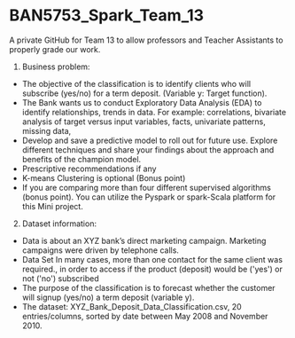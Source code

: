 # BAN5753_Spark_Team_13
A private GitHub for Team 13 to allow professors and Teacher Assistants to properly grade our work. 

1. Business problem:
   
 - The objective of the classification is to identify clients who will subscribe (yes/no) for a term deposit. (Variable y: Target function).
 - The Bank wants us to conduct Exploratory Data Analysis (EDA) to identify relationships, trends in data. For example: correlations, bivariate analysis of target versus input variables, facts, univariate patterns, missing data,
 - Develop and save a predictive model to roll out for future use. Explore different techniques and share your findings about the approach and benefits of the champion model.
 - Prescriptive recommendations if any
 - K-means Clustering is optional (Bonus point)
 - If you are comparing more than four different supervised algorithms (bonus point). You can utilize the Pyspark or spark-Scala platform for this Mini project.

2. Dataset information:
 
 - Data is about an XYZ bank’s direct marketing campaign. Marketing campaigns were driven by telephone calls.
 - Data Set In many cases, more than one contact for the same client was required., in order to access if the product (deposit) would be ('yes') or not ('no') subscribed
 - The purpose of the classification is to forecast whether the customer will signup (yes/no) a term deposit (variable y).
 - The dataset: XYZ_Bank_Deposit_Data_Classification.csv, 20 entries/columns, sorted by date between May 2008 and November 2010.
